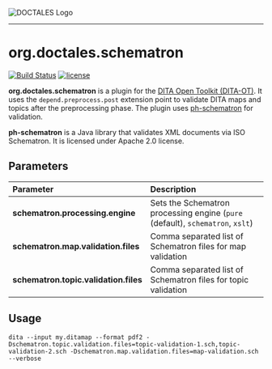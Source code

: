 ![DOCTALES Logo](https://doctales.github.io/images/doctales-logo-without-subtitle.svg)

- - - -

org.doctales.schematron
===========================

[![Build Status](https://travis-ci.org/doctales/org.doctales.schematron.svg?branch=master)](https://travis-ci.org/doctales/org.doctales.schematron)
[![license](https://img.shields.io/badge/license-Apache%202.0-blue.svg)](http://www.apache.org/licenses/LICENSE-2.0)

**org.doctales.schematron** is a plugin for the [DITA Open Toolkit (DITA-OT)](http://www.dita-ot.org). It uses the `depend.preprocess.post` extension point to validate DITA maps and topics after the preprocessing phase. The plugin uses [ph-schematron](https://github.com/phax/ph-schematron) for validation.

**ph-schematron** is a Java library that validates XML documents via ISO Schematron. It is licensed under Apache 2.0 license.

## Parameters

| Parameter | Description |
|:----------|:------------|
| **schematron.processing.engine** | Sets the Schematron processing engine (`pure` (default), `schematron`, `xslt`) |
| **schematron.map.validation.files** | Comma separated list of Schematron files for map validation |
| **schematron.topic.validation.files** | Comma separated list of Schematron files for topic validation |

## Usage

```
dita --input my.ditamap --format pdf2 -Dschematron.topic.validation.files=topic-validation-1.sch,topic-validation-2.sch -Dschematron.map.validation.files=map-validation.sch --verbose
```
